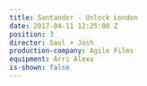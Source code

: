 ```yaml
---
title: Santander - Unlock London
date: 2017-04-11 12:25:00 Z
position: 3
director: Saul + Josh
production-company: Agile Films
equipment: Arri Alexa
is-shown: false
---
```


